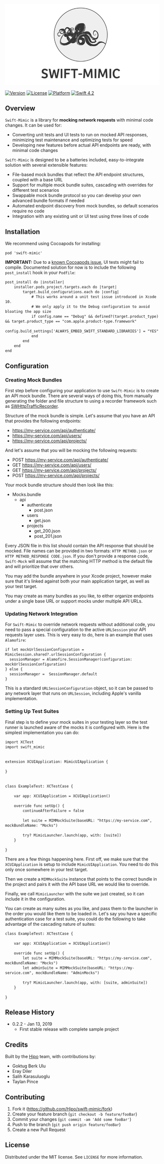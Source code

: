 <p align="center"><img src="https://github.com/Hipo/swift-mimic/blob/master/mimic-banner.png"></p>

[![Version](https://img.shields.io/cocoapods/v/swift-mimic.svg?style=flat)](http://cocoapods.org/pods/swift-mimic)
[![License](https://img.shields.io/cocoapods/l/swift-mimic.svg?style=flat)](http://cocoapods.org/pods/swift-mimic)
[![Platform](https://img.shields.io/cocoapods/p/swift-mimic.svg?style=flat)](http://cocoapods.org/pods/swift-mimic)
[![Swift 4.2](https://img.shields.io/badge/Swift-4.2-orange.svg?style=flat)](https://swift.org/)

## Overview

`Swift-Mimic` is a library for **mocking network requests** with minimal code changes. It can be used for:

* Converting unit tests and UI tests to run on mocked API responses, minimizing test maintenance and optimizing tests for speed
* Developing new features before actual API endpoints are ready, with minimal code changes

`Swift-Mimic` is designed to be a batteries included, easy-to-integrate solution with several extensible features:

* File-based mock bundles that reflect the API endpoint structures, coupled with a base URL
* Support for multiple mock bundle suites, cascading with overrides for different test scenarios
* Swappable mock bundle protocol so you can develop your own advanced bundle formats if needed
* Automated endpoint discovery from mock bundles, so default scenarios require no code
* Integration with any existing unit or UI test using three lines of code

## Installation

We recommend using Cocoapods for installing:

```
pod 'swift-mimic'
```

**IMPORTANT:** Due to a [known Cocoapods issue](https://github.com/CocoaPods/CocoaPods/issues/8139), UI tests might fail to compile. Documented solution for now is to include the following `post_install` hook in your `Podfile`:

```
post_install do |installer|
    installer.pods_project.targets.each do |target|
        target.build_configurations.each do |config|
            # This works around a unit test issue introduced in Xcode 10.
            # We only apply it to the Debug configuration to avoid bloating the app size
            if config.name == "Debug" && defined?(target.product_type) && target.product_type == "com.apple.product-type.framework"
                config.build_settings['ALWAYS_EMBED_SWIFT_STANDARD_LIBRARIES'] = "YES"
            end
        end
    end
end
```

## Configuration

### Creating Mock Bundles

First step before configuring your application to use `Swift-Mimic` is to create an API mock bundle. There are several ways of doing this, from manually generating the folder and file structure to using a recorder framework such as [SWHttpTrafficRecorder](https://github.com/capitalone/SWHttpTrafficRecorder).

Structure of the mock bundle is simple. Let's assume that you have an API that provides the following endpoints:

* https://my-service.com/api/authenticate/
* https://my-service.com/api/users/
* https://my-service.com/api/projects/

And let's assume that you will be mocking the following requests:

* POST https://my-service.com/api/authenticate/
* GET https://my-service.com/api/users/
* GET https://my-service.com/api/projects/
* POST https://my-service.com/api/projects/

Your mock bundle structure should then look like this:

* Mocks.bundle
  * api
    * authenticate
      * post.json
    * users
      * get.json
    * projects
      * get_200.json
      * post_201.json

Every JSON file in this list should contain the API response that should be mocked. File names can be provided in two formats: `HTTP METHOD.json` or `HTTP METHOD_RESPONSE CODE.json`. If you don't provide a response code, `Swift-Mock` will assume that the matching HTTP method is the default file and will prioritize that over others.

You may add the bundle anywhere in your Xcode project, however make sure that it's linked against both your main application target, as well as your test target.

You may create as many bundles as you like, to either organize endpoints under a single base URL or support mocks under multiple API URLs.

### Updating Network Integration

For `Swift-Mimic` to override network requests without additional code, you need to pass a special configuration to the active `URLSession` your API requests layer uses. This is very easy to do, here is an example that uses `Alamofire`:

```
if let mockUrlSessionConfiguration = MimicSession.shared?.urlSessionConfiguration {
  sessionManager = Alamofire.SessionManager(configuration: mockUrlSessionConfiguration)
} else {
  sessionManager =  SessionManager.default
}
```

This is a standard `URLSessionConfiguration` object, so it can be passed to any network layer that runs on `URLSession`, including Apple's vanilla implementation.

### Setting Up Test Suites

Final step is to define your mock suites in your testing layer so the test runner is launched aware of the mocks it is configured with. Here is the simplest implementation you can do:

```
import XCTest
import swift_mimic


extension XCUIApplication: MimicUIApplication {
    
}


class ExampleTest: XCTestCase {

    var app: XCUIApplication = XCUIApplication()
    
    override func setUp() {
        continueAfterFailure = false

        let suite = MIMMockSuite(baseURL: "https://my-service.com", mockBundleName: "Mocks")

        try? MimicLauncher.launch(app, with: [suite])
    }

}
```

There are a few things happening here. First off, we make sure that the `XCUIApplication` is setup to include `MimicUIApplication`. You need to do this only once somewhere in your test target.

Then we create a `MIMMockSuite` instance that points to the correct bundle in the project and pairs it with the API base URL we would like to override.

Finally, we call `MimicLauncher` with the suite we just created, so it can include it in the configuration.

You can create as many suites as you like, and pass them to the launcher in the order you would like them to be loaded in. Let's say you have a specific authentication case for a test suite, you could do the following to take advantage of the cascading nature of suites:

```
class ExampleTest: XCTestCase {

    var app: XCUIApplication = XCUIApplication()
    
    override func setUp() {
        let suite = MIMMockSuite(baseURL: "https://my-service.com", mockBundleName: "Mocks")
        let adminSuite = MIMMockSuite(baseURL: "https://my-service.com", mockBundleName: "AdminMocks")

        try? MimicLauncher.launch(app, with: [suite, adminSuite])
    }

}
```

## Release History

* 0.2.2 - Jan 13, 2019
    * First stable release with complete sample project

## Credits

Built by the [Hipo](https://hipolabs.com) team, with contributions by:

* Goktug Berk Ulu
* Eray Diler
* Salih Karasuluoglu
* Taylan Pince

## Contributing

1. Fork it (<https://github.com/Hipo/swift-mimic/fork>)
2. Create your feature branch (`git checkout -b feature/fooBar`)
3. Commit your changes (`git commit -am 'Add some fooBar'`)
4. Push to the branch (`git push origin feature/fooBar`)
5. Create a new Pull Request

## License

Distributed under the MIT license. See ``LICENSE`` for more information.
